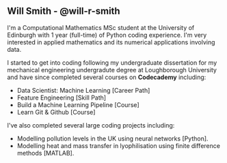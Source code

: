 ## Will Smith  -  @will-r-smith

I'm a Computational Mathematics MSc student at the University of Edinburgh with 1 year (full-time) of Python coding experience. I'm very interested in applied mathematics and its numerical applications involving data. 

I started to get into coding following my undergraduate dissertation for my mechanical engineering undergradute degree at Loughborough University and have since completed several courses on **Codecademy** including:

- Data Scientist: Machine Learning [Career Path]
- Feature Engineering [Skill Path]
- Build a Machine Learning Pipeline [Course]
- Learn Git & Github [Course]

I've also completed several large coding projects including:

- Modelling pollution levels in the UK using neural networks [Python].
- Modelling heat and mass transfer in lyophilisation using finite difference methods [MATLAB].

<!---
will-r-smith/will-r-smith is a ✨ special ✨ repository because its `README.md` (this file) appears on your GitHub profile.
You can click the Preview link to take a look at your changes.
--->
